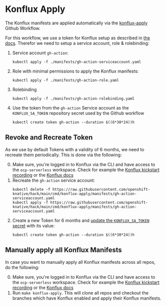 # Konflux Apply

The Konflux manifests are applied automatically via the [konflux-apply](../../.github/workflows/apply-konflux-manifests.yaml) Github Workflow.

For this workflow, we use a token for Konflux setup as described in [the docs](https://gitlab.cee.redhat.com/konflux/docs/users/-/blob/main/topics/getting-started/getting-access.md#logging-to-the-internal-cluster-with-a-token). Therefor we need to setup a service account, role & rolebinding:

1. Service account `gh-action`:
    ```
    kubectl apply -f ./manifests/gh-action-serviceaccount.yaml
    ```
2. Role with minimal permissions to apply the Konflux manifests:
    ```
    kubectl apply -f ./manifests/gh-action-role.yaml
      ```
3. Rolebinding
    ```
    kubectl apply -f ./manifests/gh-action-rolebinding.yaml
    ```
4. Use the token from the `gh-action` Service account as the `KONFLUX_SA_TOKEN` repository secret used by the Github workflow
    ```
    kubectl create token gh-action --duration $((6*30*24))h
    ```
   
## Revoke and Recreate Token

As we use by default Tokens with a validity of 6 months, we need to recreate them periodically. This is done via the following:

0. Make sure, you're logged in to Konflux via the CLI and have access to the `ocp-serverless` workspace. Check for example the [Konflux kickstart recording](https://drive.google.com/drive/u/0/folders/0AB3Zk0vHI6ulUk9PVA) or the [Konflux docs](https://gitlab.cee.redhat.com/konflux/docs/users/-/blob/main/topics/getting-started/getting-access.md#accessing-konflux-via-cli)
1. Recreate the `gh-action` service account:
   ```
   kubectl delete -f https://raw.githubusercontent.com/openshift-knative/hack/main/cmd/konflux-apply/manifests/gh-action-serviceaccount.yaml
   kubectl apply -f https://raw.githubusercontent.com/openshift-knative/hack/main/cmd/konflux-apply/manifests/gh-action-serviceaccount.yaml
   ```
2. Create a new Token for 6 months and [update the `KONFLUX_SA_TOKEN` secret](https://github.com/openshift-knative/settings/secrets/actions) with its value:
   ```
   kubectl create token gh-action --duration $((6*30*24))h
   ```
   
## Manually apply all Konflux Manifests

In case you want to manually apply all Konflux manifests across all repos, do the following:

0. Make sure, you're logged in to Konflux via the CLI and have access to the `ocp-serverless` workspace. Check for example the [Konflux kickstart recording](https://drive.google.com/drive/u/0/folders/0AB3Zk0vHI6ulUk9PVA) or the [Konflux docs](https://gitlab.cee.redhat.com/konflux/docs/users/-/blob/main/topics/getting-started/getting-access.md#accessing-konflux-via-cli)
1. Run `make konflux-apply`. This will clone all repos and checkout the branches which have Konflux enabled and apply their Konflux manifests.
